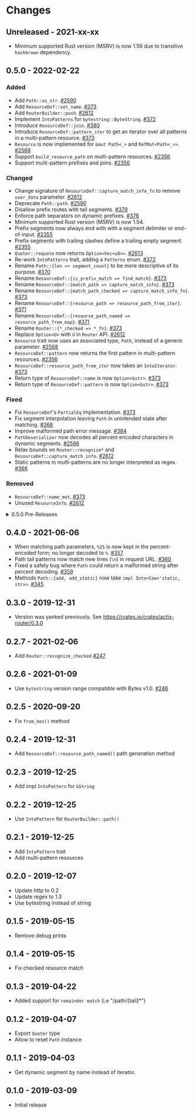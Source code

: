 # Changes

## Unreleased - 2021-xx-xx
- Minimum supported Rust version (MSRV) is now 1.56 due to transitive `hashbrown` dependency.


## 0.5.0 - 2022-02-22
### Added
- Add `Path::as_str`. [#2590]
- Add `ResourceDef::set_name`. [#373][net#373]
- Add `RouterBuilder::push`. [#2612]
- Implement `IntoPatterns` for `bytestring::ByteString`. [#372][net#372]
- Introduce `ResourceDef::join`. [#380][net#380]
- Introduce `ResourceDef::pattern_iter` to get an iterator over all patterns in a multi-pattern resource. [#373][net#373]
- `Resource` is now implemented for `&mut Path<_>` and `RefMut<Path<_>>`. [#2568]
- Support `build_resource_path` on multi-pattern resources. [#2356]
- Support multi-pattern prefixes and joins. [#2356]

### Changed
- Change signature of `ResourceDef::capture_match_info_fn` to remove `user_data` parameter. [#2612]
- Deprecate `Path::path`. [#2590]
- Disallow prefix routes with tail segments. [#379][net#379]
- Enforce path separators on dynamic prefixes. [#378][net#378]
- Minimum supported Rust version (MSRV) is now 1.54.
- Prefix segments now always end with with a segment delimiter or end-of-input. [#2355]
- Prefix segments with trailing slashes define a trailing empty segment. [#2355]
- `Quoter::requote` now returns `Option<Vec<u8>>`. [#2613]
- Re-work `IntoPatterns` trait, adding a `Patterns` enum. [#372][net#372]
- Rename `Path::{len => segment_count}` to be more descriptive of its purpose. [#370][net#370]
- Rename `ResourceDef::{is_prefix_match => find_match}`. [#373][net#373]
- Rename `ResourceDef::{match_path => capture_match_info}`. [#373][net#373]
- Rename `ResourceDef::{match_path_checked => capture_match_info_fn}`. [#373][net#373]
- Rename `ResourceDef::{resource_path => resource_path_from_iter}`. [#371][net#371]
- Rename `ResourceDef::{resource_path_named => resource_path_from_map}`. [#371][net#371]
- Rename `Router::{*_checked => *_fn}`. [#373][net#373]
- Replace `Option<U>` with `U` in `Router` API. [#2612]
- `Resource` trait now uses an associated type, `Path`, instead of a generic parameter. [#2568]
- `ResourceDef::pattern` now returns the first pattern in multi-pattern resources. [#2356]
- `ResourceDef::resource_path_from_iter` now takes an `IntoIterator`. [#373][net#373]
- Return type of `ResourceDef::name` is now `Option<&str>`. [#373][net#373]
- Return type of `ResourceDef::pattern` is now `Option<&str>`. [#373][net#373]

### Fixed
- Fix `ResourceDef`'s `PartialEq` implementation. [#373][net#373]
- Fix segment interpolation leaving `Path` in unintended state after matching. [#368][net#368]
- Improve malformed path error message. [#384][net#384]
- `PathDeserializer` now decodes all percent encoded characters in dynamic segments. [#2566]
- Relax bounds on `Router::recognize*` and `ResourceDef::capture_match_info`. [#2612]
- Static patterns in multi-patterns are no longer interpreted as regex. [#366][net#366]

### Removed
- `ResourceDef::name_mut`. [#373][net#373]
- Unused `ResourceInfo`. [#2612]

[#2355]: https://github.com/actix/actix-web/pull/2355
[#2356]: https://github.com/actix/actix-web/pull/2356
[#2566]: https://github.com/actix/actix-net/pull/2566
[#2568]: https://github.com/actix/actix-web/pull/2568
[#2590]: https://github.com/actix/actix-web/pull/2590
[#2612]: https://github.com/actix/actix-web/pull/2612
[#2613]: https://github.com/actix/actix-web/pull/2613
[net#366]: https://github.com/actix/actix-net/pull/366
[net#368]: https://github.com/actix/actix-net/pull/368
[net#368]: https://github.com/actix/actix-net/pull/368
[net#370]: https://github.com/actix/actix-net/pull/370
[net#371]: https://github.com/actix/actix-net/pull/371
[net#372]: https://github.com/actix/actix-net/pull/372
[net#373]: https://github.com/actix/actix-net/pull/373
[net#378]: https://github.com/actix/actix-net/pull/378
[net#379]: https://github.com/actix/actix-net/pull/379
[net#380]: https://github.com/actix/actix-net/pull/380
[net#384]: https://github.com/actix/actix-net/pull/384


<details>
<summary>0.5.0 Pre-Releases</summary>

## 0.5.0-rc.3 - 2022-01-31
- Remove unused `ResourceInfo`. [#2612]
- Add `RouterBuilder::push`. [#2612]
- Change signature of `ResourceDef::capture_match_info_fn` to remove `user_data` parameter. [#2612]
- Replace `Option<U>` with `U` in `Router` API. [#2612]
- Relax bounds on `Router::recognize*` and `ResourceDef::capture_match_info`. [#2612]
- `Quoter::requote` now returns `Option<Vec<u8>>`. [#2613]

[#2612]: https://github.com/actix/actix-web/pull/2612
[#2613]: https://github.com/actix/actix-web/pull/2613


## 0.5.0-rc.2 - 2022-01-21
- Add `Path::as_str`. [#2590]
- Deprecate `Path::path`. [#2590]

[#2590]: https://github.com/actix/actix-web/pull/2590


## 0.5.0-rc.1 - 2022-01-14
- `Resource` trait now have an associated type, `Path`, instead of the generic parameter. [#2568]
- `Resource` is now implemented for `&mut Path<_>` and `RefMut<Path<_>>`. [#2568]

[#2568]: https://github.com/actix/actix-web/pull/2568


## 0.5.0-beta.4 - 2022-01-04
- `PathDeserializer` now decodes all percent encoded characters in dynamic segments. [#2566]
- Minimum supported Rust version (MSRV) is now 1.54.

[#2566]: https://github.com/actix/actix-net/pull/2566


## 0.5.0-beta.3 - 2021-12-17
- Minimum supported Rust version (MSRV) is now 1.52.


## 0.5.0-beta.2 - 2021-09-09
- Introduce `ResourceDef::join`. [#380][net#380]
- Disallow prefix routes with tail segments. [#379][net#379]
- Enforce path separators on dynamic prefixes. [#378][net#378]
- Improve malformed path error message. [#384][net#384]
- Prefix segments now always end with with a segment delimiter or end-of-input. [#2355]
- Prefix segments with trailing slashes define a trailing empty segment. [#2355]
- Support multi-pattern prefixes and joins. [#2356]
- `ResourceDef::pattern` now returns the first pattern in multi-pattern resources. [#2356]
- Support `build_resource_path` on multi-pattern resources. [#2356]
- Minimum supported Rust version (MSRV) is now 1.51.

[net#378]: https://github.com/actix/actix-net/pull/378
[net#379]: https://github.com/actix/actix-net/pull/379
[net#380]: https://github.com/actix/actix-net/pull/380
[net#384]: https://github.com/actix/actix-net/pull/384
[#2355]: https://github.com/actix/actix-web/pull/2355
[#2356]: https://github.com/actix/actix-web/pull/2356


## 0.5.0-beta.1 - 2021-07-20
- Fix a bug in multi-patterns where static patterns are interpreted as regex. [#366][net#366]
- Introduce `ResourceDef::pattern_iter` to get an iterator over all patterns in a multi-pattern resource. [#373][net#373]
- Fix segment interpolation leaving `Path` in unintended state after matching. [#368][net#368]
- Fix `ResourceDef` `PartialEq` implementation. [#373][net#373]
- Re-work `IntoPatterns` trait, adding a `Patterns` enum. [#372][net#372]
- Implement `IntoPatterns` for `bytestring::ByteString`. [#372][net#372]
- Rename `Path::{len => segment_count}` to be more descriptive of it's purpose. [#370][net#370]
- Rename `ResourceDef::{resource_path => resource_path_from_iter}`. [#371][net#371]
- `ResourceDef::resource_path_from_iter` now takes an `IntoIterator`. [#373][net#373]
- Rename `ResourceDef::{resource_path_named => resource_path_from_map}`. [#371][net#371]
- Rename `ResourceDef::{is_prefix_match => find_match}`. [#373][net#373]
- Rename `ResourceDef::{match_path => capture_match_info}`. [#373][net#373]
- Rename `ResourceDef::{match_path_checked => capture_match_info_fn}`. [#373][net#373]
- Remove `ResourceDef::name_mut` and introduce `ResourceDef::set_name`. [#373][net#373]
- Rename `Router::{*_checked => *_fn}`. [#373][net#373]
- Return type of `ResourceDef::name` is now `Option<&str>`. [#373][net#373]
- Return type of `ResourceDef::pattern` is now `Option<&str>`. [#373][net#373]

[net#368]: https://github.com/actix/actix-net/pull/368
[net#366]: https://github.com/actix/actix-net/pull/366
[net#368]: https://github.com/actix/actix-net/pull/368
[net#370]: https://github.com/actix/actix-net/pull/370
[net#371]: https://github.com/actix/actix-net/pull/371
[net#372]: https://github.com/actix/actix-net/pull/372
[net#373]: https://github.com/actix/actix-net/pull/373

</details>


## 0.4.0 - 2021-06-06
- When matching path parameters, `%25` is now kept in the percent-encoded form; no longer decoded to `%`. [#357][net#357]
- Path tail patterns now match new lines (`\n`) in request URL. [#360][net#360]
- Fixed a safety bug where `Path` could return a malformed string after percent decoding. [#359][net#359]
- Methods `Path::{add, add_static}` now take `impl Into<Cow<'static, str>>`. [#345][net#345]

[net#345]: https://github.com/actix/actix-net/pull/345
[net#357]: https://github.com/actix/actix-net/pull/357
[net#359]: https://github.com/actix/actix-net/pull/359
[net#360]: https://github.com/actix/actix-net/pull/360


## 0.3.0 - 2019-12-31
- Version was yanked previously. See https://crates.io/crates/actix-router/0.3.0


## 0.2.7 - 2021-02-06
- Add `Router::recognize_checked` [#247][net#247]

[net#247]: https://github.com/actix/actix-net/pull/247


## 0.2.6 - 2021-01-09
- Use `bytestring` version range compatible with Bytes v1.0. [#246][net#246]

[net#246]: https://github.com/actix/actix-net/pull/246


## 0.2.5 - 2020-09-20
- Fix `from_hex()` method


## 0.2.4 - 2019-12-31
- Add `ResourceDef::resource_path_named()` path generation method


## 0.2.3 - 2019-12-25
- Add impl `IntoPattern` for `&String`


## 0.2.2 - 2019-12-25
- Use `IntoPattern` for `RouterBuilder::path()`


## 0.2.1 - 2019-12-25
- Add `IntoPattern` trait
- Add multi-pattern resources


## 0.2.0 - 2019-12-07
- Update http to 0.2
- Update regex to 1.3
- Use bytestring instead of string


## 0.1.5 - 2019-05-15
- Remove debug prints


## 0.1.4 - 2019-05-15
- Fix checked resource match


## 0.1.3 - 2019-04-22
- Added support for `remainder match` (i.e "/path/{tail}*")


## 0.1.2 - 2019-04-07
- Export `Quoter` type
- Allow to reset `Path` instance


## 0.1.1 - 2019-04-03
- Get dynamic segment by name instead of iterator.


## 0.1.0 - 2019-03-09
- Initial release
